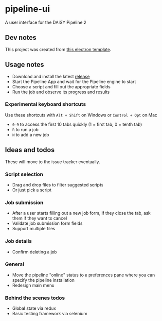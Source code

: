 # pipeline-ui
A user interface for the DAISY Pipeline 2

## Dev notes

This project was created from [this electron template](https://github.com/daltonmenezes/electron-app).

## Usage notes

* Download and install the latest [release](https://github.com/daisy/pipeline-ui/releases)
* Start the Pipeline App and wait for the Pipeline engine to start
* Choose a script and fill out the appropriate fields
* Run the job and observe its progress and results

### Experimental keyboard shortcuts

Use these shortcuts with `Alt + Shift` on Windows or `Control + Opt` on Mac

* `0-9` to access the first 10 tabs quickly (1 = first tab, 0 = tenth tab)
* `R` to run a job
* `N` to add a new job

## Ideas and todos

These will move to the issue tracker eventually.

### Script selection
* Drag and drop files to filter suggested scripts
* Or just pick a script

### Job submission
* After a user starts filling out a new job form, if they close the tab, ask them if they want to cancel
* Validate job submission form fields
* Support multiple files

### Job details
* Confirm deleting a job

### General
* Move the pipeline "online" status to a preferences pane where you can specify the pipeline installation
* Redesign main menu

### Behind the scenes todos

* Global state via redux
* Basic testing framework via selenium
